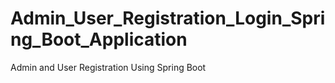 # Admin_User_Registration_Login_Spring_Boot_Application
Admin and User Registration Using Spring Boot
